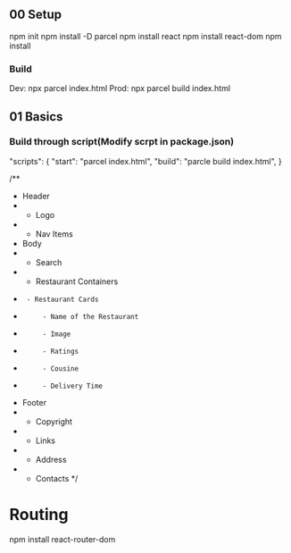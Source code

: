 ## 00 Setup
npm init
npm install -D parcel 
npm install react
npm install react-dom
npm install 


### Build
Dev: npx parcel index.html
Prod: npx parcel build index.html

## 01 Basics

### Build through script(Modify scrpt in package.json)
"scripts": {
    "start": "parcel index.html",
    "build": "parcle build index.html",
  }


/**
 * Header
 *  - Logo
 *  - Nav Items
 * Body
 *  - Search
 *  - Restaurant Containers
 *      - Restaurant Cards
 *          - Name of the Restaurant
 *          - Image
 *          - Ratings
 *          - Cousine
 *          - Delivery Time
 * Footer
 *  - Copyright
 *  - Links
 *  - Address
 *  - Contacts
 */


# Routing 
npm install react-router-dom

